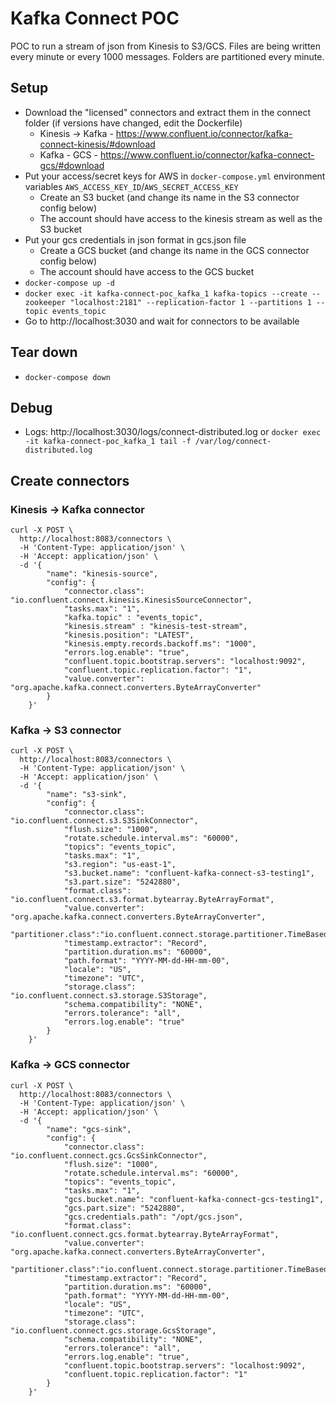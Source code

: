 # Kafka Connect POC

POC to run a stream of json from Kinesis to S3/GCS.
Files are being written every minute or every 1000 messages. Folders are partitioned every minute.

## Setup

- Download the "licensed" connectors and extract them in the connect folder (if versions have changed, edit the Dockerfile)
    - Kinesis -> Kafka - https://www.confluent.io/connector/kafka-connect-kinesis/#download
    - Kafka - GCS - https://www.confluent.io/connector/kafka-connect-gcs/#download
- Put your access/secret keys for AWS in `docker-compose.yml` environment variables `AWS_ACCESS_KEY_ID`/`AWS_SECRET_ACCESS_KEY`
    - Create an S3 bucket (and change its name in the S3 connector config below)
    - The account should have access to the kinesis stream as well as the S3 bucket
- Put your gcs credentials in json format in gcs.json file
    - Create a GCS bucket (and change its name in the GCS connector config below)
    - The account should have access to the GCS bucket
- `docker-compose up -d`
- `docker exec -it kafka-connect-poc_kafka_1 kafka-topics --create --zookeeper "localhost:2181" --replication-factor 1 --partitions 1 --topic events_topic`
- Go to http://localhost:3030 and wait for connectors to be available

## Tear down

- `docker-compose down`

## Debug

- Logs: http://localhost:3030/logs/connect-distributed.log or `docker exec -it kafka-connect-poc_kafka_1 tail -f /var/log/connect-distributed.log`

## Create connectors

### Kinesis -> Kafka connector

```
curl -X POST \
  http://localhost:8083/connectors \
  -H 'Content-Type: application/json' \
  -H 'Accept: application/json' \
  -d '{
        "name": "kinesis-source",
        "config": {
            "connector.class": "io.confluent.connect.kinesis.KinesisSourceConnector",
            "tasks.max": "1",
            "kafka.topic" : "events_topic",
            "kinesis.stream" : "kinesis-test-stream",
            "kinesis.position": "LATEST",
            "kinesis.empty.records.backoff.ms": "1000",
            "errors.log.enable": "true",
            "confluent.topic.bootstrap.servers": "localhost:9092",
            "confluent.topic.replication.factor": "1",
            "value.converter": "org.apache.kafka.connect.converters.ByteArrayConverter"
        }
    }'
```

### Kafka -> S3 connector

```
curl -X POST \
  http://localhost:8083/connectors \
  -H 'Content-Type: application/json' \
  -H 'Accept: application/json' \
  -d '{
        "name": "s3-sink",
        "config": {
            "connector.class": "io.confluent.connect.s3.S3SinkConnector",
            "flush.size": "1000",
            "rotate.schedule.interval.ms": "60000",
            "topics": "events_topic",
            "tasks.max": "1",
            "s3.region": "us-east-1",
            "s3.bucket.name": "confluent-kafka-connect-s3-testing1",
            "s3.part.size": "5242880",
            "format.class": "io.confluent.connect.s3.format.bytearray.ByteArrayFormat",
            "value.converter": "org.apache.kafka.connect.converters.ByteArrayConverter",
            "partitioner.class":"io.confluent.connect.storage.partitioner.TimeBasedPartitioner",
            "timestamp.extractor": "Record",
            "partition.duration.ms": "60000",
            "path.format": "YYYY-MM-dd-HH-mm-00",
            "locale": "US",
            "timezone": "UTC",
            "storage.class": "io.confluent.connect.s3.storage.S3Storage",
            "schema.compatibility": "NONE",
            "errors.tolerance": "all",
            "errors.log.enable": "true"
        }
    }'
```

### Kafka -> GCS connector

```
curl -X POST \
  http://localhost:8083/connectors \
  -H 'Content-Type: application/json' \
  -H 'Accept: application/json' \
  -d '{
        "name": "gcs-sink",
        "config": {
            "connector.class": "io.confluent.connect.gcs.GcsSinkConnector",
            "flush.size": "1000",
            "rotate.schedule.interval.ms": "60000",
            "topics": "events_topic",
            "tasks.max": "1",
            "gcs.bucket.name": "confluent-kafka-connect-gcs-testing1",
            "gcs.part.size": "5242880",
            "gcs.credentials.path": "/opt/gcs.json",
            "format.class": "io.confluent.connect.gcs.format.bytearray.ByteArrayFormat",
            "value.converter": "org.apache.kafka.connect.converters.ByteArrayConverter",
            "partitioner.class":"io.confluent.connect.storage.partitioner.TimeBasedPartitioner",
            "timestamp.extractor": "Record",
            "partition.duration.ms": "60000",
            "path.format": "YYYY-MM-dd-HH-mm-00",
            "locale": "US",
            "timezone": "UTC",
            "storage.class": "io.confluent.connect.gcs.storage.GcsStorage",
            "schema.compatibility": "NONE",
            "errors.tolerance": "all",
            "errors.log.enable": "true",
            "confluent.topic.bootstrap.servers": "localhost:9092",
            "confluent.topic.replication.factor": "1"
        }
    }'
```
